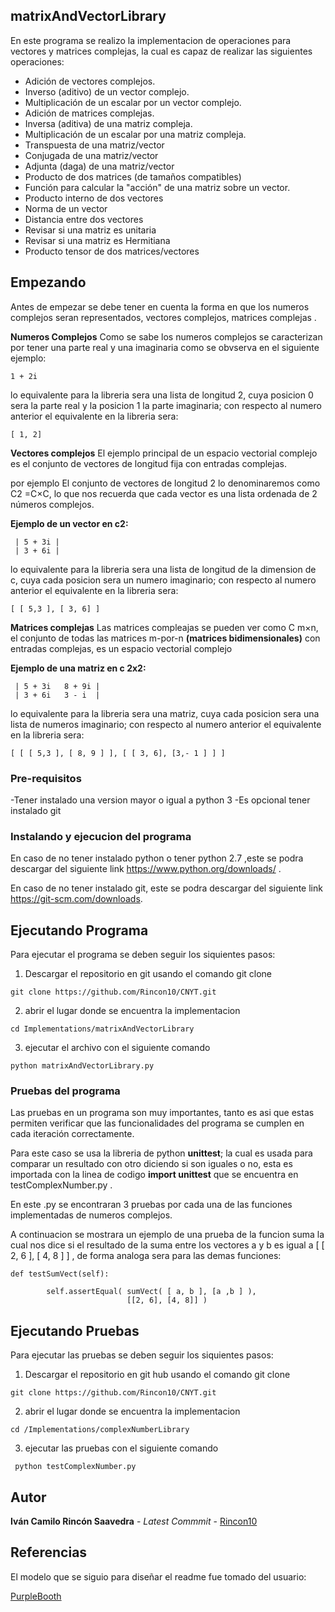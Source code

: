 ## matrixAndVectorLibrary
En este programa se realizo la implementacion de operaciones para vectores y matrices  complejas, la cual es capaz de realizar las siguientes operaciones:

- Adición de vectores complejos.
- Inverso (aditivo) de un vector complejo.
- Multiplicación de un escalar por un vector complejo.
- Adición de matrices complejas.
- Inversa (aditiva) de una matriz compleja.
- Multiplicación de un escalar por una matriz compleja.
- Transpuesta de una matriz/vector
- Conjugada de una matriz/vector
- Adjunta (daga) de una matriz/vector
- Producto de dos matrices (de tamaños compatibles)
- Función para calcular la "acción" de una matriz sobre un vector.
- Producto interno de dos vectores
- Norma de un vector
- Distancia entre dos vectores
- Revisar si una matriz es unitaria
- Revisar si una matriz es Hermitiana
- Producto tensor de dos matrices/vectores


## Empezando

Antes de empezar se debe tener en cuenta la forma en que los numeros complejos seran representados, vectores complejos, matrices complejas .

**Numeros Complejos**
Como se sabe los numeros complejos se caracterizan por tener una parte real y una imaginaria como se obvserva en el siguiente ejemplo: 

```
1 + 2i
```
lo equivalente para la libreria sera una lista de longitud 2, cuya posicion 0 sera la parte real y la posicion 1 la parte imaginaria; con respecto al numero anterior el equivalente en la libreria  sera:

```
[ 1, 2]
```

**Vectores complejos**
El ejemplo principal de un espacio vectorial complejo es el conjunto de vectores de longitud fija con entradas complejas.

por ejemplo El conjunto de vectores de longitud 2 lo denominaremos como C2 =C×C, lo que nos recuerda que cada vector es una lista ordenada de 2 números complejos.

**Ejemplo de un vector en c2:**
```
 | 5 + 3i |
 | 3 + 6i |
```
lo equivalente para la libreria sera una lista de longitud de la dimension de c, cuya cada posicion sera un numero imaginario; con respecto al numero anterior el equivalente en la libreria  sera:
```
[ [ 5,3 ], [ 3, 6] ]
```

**Matrices  complejas**
 Las matrices compleajas se pueden ver como C m×n, el conjunto de todas las matrices m-por-n **(matrices bidimensionales)** con entradas complejas, es un espacio vectorial complejo


**Ejemplo de una matriz en c 2x2:**
```
 | 5 + 3i   8 + 9i |
 | 3 + 6i   3 - i  |
```
lo equivalente para la libreria sera una matriz, cuya cada posicion sera una lista de numeros imaginario; con respecto al numero anterior el equivalente en la libreria  sera:
```
[ [ [ 5,3 ], [ 8, 9 ] ], [ [ 3, 6], [3,- 1 ] ] ]
```

### Pre-requisitos

-Tener instalado una version mayor o igual a python 3
-Es opcional tener instalado git 


### Instalando y ejecucion del programa

En caso de no tener instalado python o tener python 2.7 ,este  se podra descargar del siguiente link https://www.python.org/downloads/ .

En caso de no tener instalado git, este  se podra descargar del siguiente link 
https://git-scm.com/downloads.





## Ejecutando Programa 

Para ejecutar el programa se deben seguir los siquientes pasos:

1) Descargar el repositorio en git usando el comando git clone  
```
git clone https://github.com/Rincon10/CNYT.git
```

2)  abrir el lugar donde se encuentra la implementacion
```
cd Implementations/matrixAndVectorLibrary

```
3) ejecutar el archivo con el siguiente comando 

```
python matrixAndVectorLibrary.py
```

### Pruebas del programa 

Las pruebas en un programa son muy importantes, tanto es asi que estas permiten verificar que las funcionalidades del programa se cumplen en cada iteración correctamente.

Para este caso se usa la libreria de python  **unittest**; la cual es usada para comparar un resultado con otro diciendo si son iguales o no, esta es  importada con la linea de codigo **import unittest** que se encuentra en testComplexNumber.py .

En este .py se encontraran 3 pruebas por cada una de las funciones implementadas de numeros complejos.

A continuacion se mostrara un ejemplo de una prueba de la funcion suma la cual nos dice si el resultado de la suma entre los vectores a y b es igual a [ [ 2, 6 ], [ 4, 8 ] ] ,  de forma analoga sera para las demas funciones:

```
def testSumVect(self):
        
        self.assertEqual( sumVect( [ a, b ], [a ,b ] ),
                          [[2, 6], [4, 8]] )
```




## Ejecutando Pruebas

Para ejecutar las pruebas se deben seguir los siquientes pasos:

1) Descargar el repositorio en git hub usando el comando git clone  
```
git clone https://github.com/Rincon10/CNYT.git
```

2)  abrir el lugar donde se encuentra la implementacion
```
cd /Implementations/complexNumberLibrary

```

3) ejecutar las pruebas  con el siguiente comando 

```
 python testComplexNumber.py
```


## Autor

**Iván Camilo Rincón Saavedra** - *Latest Commmit* - [Rincon10](https://github.com/Rincon10)


## Referencias
El modelo que se siguio para diseñar el readme fue tomado del usuario:

[PurpleBooth](https://github.com/PurpleBooth)


